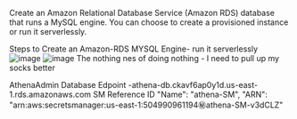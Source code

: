Create an Amazon Relational Database Service (Amazon RDS) database that runs a MySQL engine. You can choose to create a provisioned instance or run it serverlessly.

  Steps to Create an Amazon-RDS MYSQL Engine- run it serverlessly
  ![image](https://github.com/lkiunga/AWS-Cloud-Engineer-Skills-Lab/assets/45036280/615bccb5-2fd7-4866-b38a-d2148a4e1f07)
![image](https://github.com/lkiunga/AWS-Cloud-Engineer-Skills-Lab/assets/45036280/a4e1a341-90d3-4c8d-9979-fca3a35bb242)
The nothing nes of doing nothing - I need to pull up my socks better


AthenaAdmin
Database Edpoint -athena-db.ckavf6ap0y1d.us-east-1.rds.amazonaws.com
SM Reference ID
"Name": "athena-SM", 
    "ARN": "arn:aws:secretsmanager:us-east-1:504990961194:secret:athena-SM-v3dCLZ"
